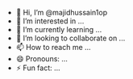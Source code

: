 - 👋 Hi, I’m @majidhussain1op
- 👀 I’m interested in ...
- 🌱 I’m currently learning ...
- 💞️ I’m looking to collaborate on ...
- 📫 How to reach me ...
- 😄 Pronouns: ...
- ⚡ Fun fact: ...

<!---
majidhussain1op/majidhussain1op is a ✨ special ✨ repository because its `README.md` (this file) appears on your GitHub profile.
You can click the Preview link to take a look at your changes.
--->
